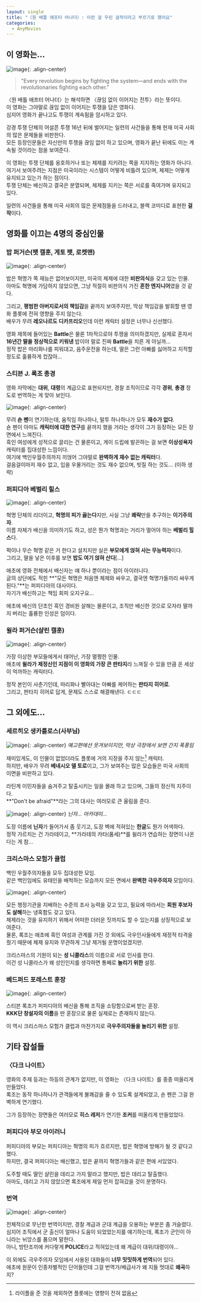```yaml
---
layout: single
title: "〈원 배틀 애프터 어나더〉꞉ 이런 걸 우린 걸작이라고 부르기로 했어요"
categories:
  - AnyMovies
---
```


## 이 영화는…

![image](</images/2025-10-21/poster_okl_s64.jpg>){: .align-center}

<div class="quoteMachine">
  <div class="theQuoteLeft">
    <blockquote><span class="quotationMark quotationMark--left"></span>
"Every revolution begins by fighting the system—and ends with the revolutionaries fighting each other."
    <span class="quotationMark quotationMark--right"></span></blockquote>
  </div>
</div>

〈원 배틀 애프터 어나더〉는 해석하면 〈끊임 없이 이어지는 전투〉라는 뜻이다.\
이 영화는 그야말로 끊임 없이 이어지는 투쟁을 담은 영화다.\
심지어 영화가 끝나고도 투쟁이 계속됨을 암시하고 있다.

강경 투쟁 단체의 어설픈 투쟁 16년 뒤에 벌어지는 일련의 사건들을 통해 현재 미국 사회의 많은 문제들을 비판한다.\
모든 등장인문들은 자신만의 투쟁을 끊임 없이 하고 있으며, 영화가 끝난 뒤에도 이는 계속될 것이라는 점을 보여준다.

이 영화는 투쟁 단체를 옹호하거나 또는 체제를 지키려는 쪽을 지지하는 영화가 아니다.\
여기서 보여주려는 지점은 미국이라는 시스템이 어떻게 비틀려 있으며, 체제는 어떻게 유지되고 있는가 하는 점이다.\
투쟁 단체는 배신하고 결국은 분열되며, 체제를 지키는 쪽은 서로를 죽여가며 유지되고 있다.

일련의 사건들을 통해 미국 사회의 많은 문제점들을 드러내고, 블랙 코미디로 표현한 **걸작**이다.

## 영화를 이끄는 4명의 중심인물

### 밥 퍼거슨(팻 캘훈, 게토 팻, 로켓맨)

![image](</images/2025-10-21/dicaprio.jpg>){: .align-center}

밥은 혁명가 쪽 재능은 없어보이지만, 미국의 체제에 대한 **비판의식**을 갖고 있는 인물.\
아마도 혁명에 가담하지 않았으면, 그냥 적절히 비판의식 가진 **흔한 엔지니어**였을 것 같다.

그리고, **평범한 아버지로서의 책임감**을 끝까지 보여주지만, 막상 책임감을 발휘할 땐 영화 플롯에 전혀 영향을 주지 않는다.\
배우가 무려 **레오나르도 디카프리오**인데 이런 캐릭터 설정은 너무나 신선했다.

영화 제목에 들어있는 **Battle**은 물론 1차적으로야 투쟁을 의미하겠지만, 실제로 혼자서 **16년간 딸을 정상적으로 키워낸** 밥이야 말로 진짜 **Battle**을 치른 게 아닐까…\
정작 밥은 마리화나를 피워대고, 음주운전을 하는데, 딸은 그런 아빠를 싫어하고 지적할 정도로 훌륭하게 컸잖아…

### 스티븐 J. 록조 총경

영화 자막에는 **대위**, **대령**의 계급으로 표현되지만, 경찰 조직이므로 각각 **경위**, **총경** 정도로 번역하는 게 맞아 보인다.

![image](</images/2025-10-21/sean.jpg>){: .align-center}

무려 **숀 펜**이 연기하는데, 움직임 하나하나, 말투 하나하나가 모두 **재수가 없다**.\
숀 펜이 아마도 **캐릭터에 대한 연구**를 끝까지 했을 거라는 생각이 그가 등장하는 모든 장면에서 느껴진다.\
흑인 여성에게 성적으로 끌리는 건 물론이고, 게이 드립에 발끈하는 걸 보면 **이상성욕자** 캐릭터를 집대성한 느낌이다.\
여기에 백인우월주의까지 끼얹어 그야말로 **완벽하게 재수 없는 캐릭터**다.\
걸음걸이마저 재수 없고, 입을 우물거리는 것도 재수 없으며, 빗질 하는 것도... (이하 생략)

### 퍼피디아 베벌리 힐스

![image](</images/2025-10-21/perfidia_okl_s64.jpg>){: .align-center}

혁명 단체의 리더이고, **혁명의 피가 끓는다**지만, 사실 그냥 **쾌락**만을 추구하는 **이기주의자**.\
이름 자체가 배신을 의미하기도 하고, 성은 뭔가 혁명과는 거리가 멀어야 하는 **베벌리 힐스**다.

퍽이나 무슨 혁명 같은 거 한다고 설치지만 실은 **부모에게 얹혀 사는 무능력자**이다.\
그리고, 딸을 낳은 이후를 보면 **밥도 여기 얹혀 산다**[…]

애초에 영화 전체에서 배신자는 얘 하나 뿐이라는 점이 아이러니다.\
글의 상단에도 적힌 **"모든 혁명은 처음엔 체제와 싸우고, 결국엔 혁명가들끼리 싸우게 된다."**는 퍼피디아의 대사이다.\
자기가 배신하고는 책임 회피 오지구요…

애초에 배신의 단초인 흑인 경비원 살해는 물론이고, 조직만 배신한 것으로 모자라 딸까지 버리는 훌륭한 인성은 덤이다.

### 윌라 퍼거슨(샬린 캘훈)

![image](</images/2025-10-21/willa_okl_s64.jpg>){: .align-center}

가장 이상한 부모들에게서 태어난, 가장 멀쩡한 인물.\
애초에 **윌라가 제정신인 지점이 이 영화의 가장 큰 판타지**라 느껴질 수 있을 만큼 온 세상이 억까하는 캐릭터다.

정작 본인이 사춘기인데, 마리화나 빨아대는 아빠를 케어하는 **판타지 히어로**.\
그리고, 판타지 히어로 답게, 문제도 스스로 해결해낸다. ㄷㄷㄷ

## 그 외에도…

### 세르히오 생카를로스(사부님)

![image](</images/2025-10-21/benecio2_okl_s64.jpg>){: .align-center}
*예고편에선 웃겨보이지만, 막상 극장에서 보면 간지 폭풍임*

재미있게도, 이 인물이 없었더라도 플롯에 거의 지장을 주지 않는[^1] 캐릭터.\
하지만, 배우가 무려 **베네시오 델 토로**이고, 그가 보여주는 많은 모습들은 미국 사회의 이면을 비판하고 있다.

라틴계 이민자들을 숨겨주고 탈출시키는 일을 몰래 하고 있으며, 그들의 정신적 지주이다.\
**"Don't be afraid"**라는 그의 대사는 여러모로 큰 울림을 준다.

![image](</images/2025-10-21/ninja.jpg>){: .align-center}
*닌자… 아카데미…*

도장 이름에 **닌자**가 들어가서 좀 웃기고, 도장 벽에 적혀있는 **한글**도 뭔가 어색하다.\
정작 가르치는 건 가라테이고, **가라테의 카타(품세)**를 윌라가 연습하는 장면이 나온다는 게 참…

### 크리스마스 모험가 클럽

백인 우월주의자들을 모두 집대성한 모임.\
같은 백인임에도 유태인을 배척하는 모습까지 모든 면에서 **완벽한 극우주의자** 모임이다.

![image](</images/2025-10-21/killer_okl_s64.jpg>){: .align-center}

모든 행정기관을 지배하는 수준의 조사 능력을 갖고 있고, 필요에 따라서는 **회원 후보자도 살해**하는 냉혹함도 갖고 있다.\
체제라는 것을 유지하기 위해서 어떠한 더러운 짓까지도 할 수 있는지를 상징적으로 보여준다.\
물론, 록조는 애초에 흑인 여성과 관계를 가진 것 외에도 극우인사들에게 재정적 타격을 줬기 때문에 체제 유지와 무관하게 그냥 제거될 운명이었겠지만.

크리스마스의 기원이 되는 **성 니콜라스**의 이름으로 서로 인사를 한다.\
이건 성 니콜라스가 왜 성인인지를 생각하면 통째로 **놀리기 위한** 설정.

### 베드퍼드 포레스트 훈장

![image](</images/2025-10-21/lockjaw_okl_s64.jpg>){: .align-center}

스티븐 록조가 퍼피디아의 배신을 통해 조직을 소탕함으로써 받는 훈장.\
**KKK단 창설자의 이름**을 딴 훈장으로 물론 실제로는 존재하지 않는다.

이 역시 크리스마스 모험가 클럽과 마찬가지로 **극우주의자들을 놀리기 위한** 설정.

## 기타 잡설들

### 〈다크 나이트〉

영화의 주제 등과는 하등의 관계가 없지만, 이 영화는 〈다크 나이트〉를 종종 떠올리게 만들었다.\
록조는 동작 하나하나가 관객들에게 불쾌감을 줄 수 있도록 설계되었고, 숀 펜은 그걸 완벽하게 연기했다.

그가 등장하는 장면들은 여러모로 **히스 레저**가 연기한 **조커**를 떠올리게 만들었었다.

### 퍼피디아 부모 아이러니

퍼피디아의 부모는 퍼피디아는 혁명의 피가 흐르지만, 밥은 혁명에 방해가 될 것 같다고 했다.\
하지만, 결국 퍼피디아는 배신했고, 밥은 끝까지 혁명가들과 같은 편에 서있었다.

도주할 때도 딸인 샬린을 데리고 가지 말라고 했지만, 밥은 데리고 탈출했다.\
아마도, 데리고 가지 않았으면 록조에게 제일 먼저 잡혀갔을 것이 분명하다.

### 번역

![image](</images/2025-10-21/police_okl_s64.jpg>){: .align-center}

전체적으로 무난한 번역이지만, 경찰 계급과 군대 계급을 오용하는 부분은 좀 거슬렸다.\
심지어 조직에서 군 출신이 얼마나 도움이 되었었는지를 얘기하는데, 록조가 군인이 아니라는 뉘앙스를 품으며 말한다.\
아니, 방탄조끼에 커다랗게 **POLICE**라고 적혀있는데 왜 계급이 대위/대령이야...

이 외에도 극우주의자 모임에서 사용된 대화들이 **너무 밋밋하게 번역**되어 있다.\
애초에 원문이 인종차별적인 단어들인데 그걸 번역가/배급사가 왜 지들 멋대로 **왜곡**하지?

[^1]: 라이플을 준 것을 제외하면 플롯에는 영향이 전혀 없음
